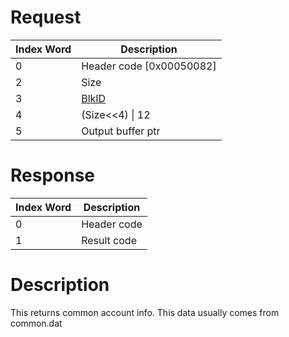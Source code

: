 # Request

| Index Word | Description                                 |
|------------|---------------------------------------------|
| 0          | Header code \[0x00050082\]                  |
| 2          | Size                                        |
| 3          | [BlkID](ACT_Services#DataBlocks "wikilink") |
| 4          | (Size\<\<4) \| 12                           |
| 5          | Output buffer ptr                           |

# Response

| Index Word | Description |
|------------|-------------|
| 0          | Header code |
| 1          | Result code |

# Description

This returns common account info. This data usually comes from
common.dat